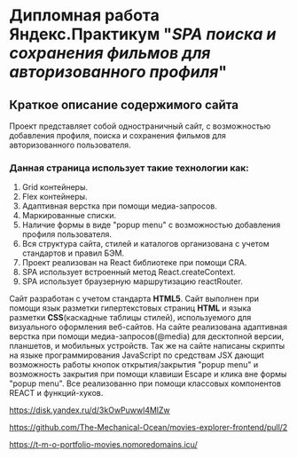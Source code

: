 # Дипломная работа Яндекс.Практикум "_SPA поиска и сохранения фильмов для авторизованного профиля_"

## **Краткое описание содержимого сайта**

Проект представляет собой одностраничный сайт, с возможностью добавления профиля, поиска и сохранения фильмов для авторизованного пользователя.

### **Данная страница использует такие технологии как:**

1. Grid контейнеры.
2. Flex контейнеры.
3. Адаптивная верстка при помощи медиа-запросов.
4. Маркированные списки.
5. Наличие формы в виде "popup menu" с возможностью добавления профиля пользователя.
6. Вся структура сайта, стилей и каталогов организована с учетом стандартов и правил БЭМ.
7. Проект реализован на React библиотеке при помощи CRA.
8. SPA использует встроенный метод React.createContext.
9. SPA использует браузерную маршрутизацию reactRouter.

Сайт разработан с учетом стандарта **HTML5**. Сайт выполнен при помощи язык разметки гипертекстовых страниц **HTML** и языка разметки **CSS**(каскадные таблицы стилей), используемого для визуального оформления веб-сайтов. На сайте реализована адаптивная верстка при помощи медиа-запросов(@media) для десктопной версии, планшетов, и мобильных устройств. Так же на сайте написаны скрипты на языке программирования JavaScript по средствам JSX дающиt возможность работы кнопок открытия/закрытия "popup menu" и возможность закрытия при помощи клавиши Escape и клика вне формы "popup menu". Все реализованно при помощи классовых компонентов REACT и функций-хуков.

https://disk.yandex.ru/d/3kOwPuwwl4MlZw

https://github.com/The-Mechanical-Ocean/movies-explorer-frontend/pull/2

https://t-m-o-portfolio-movies.nomoredomains.icu/
